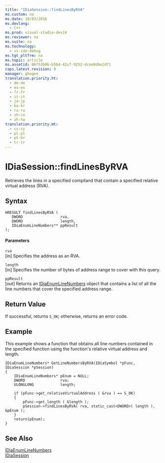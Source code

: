 ```yaml
---
title: "IDiaSession::findLinesByRVA"
ms.custom: na
ms.date: 10/03/2016
ms.devlang: 
  - C++
ms.prod: visual-studio-dev14
ms.reviewer: na
ms.suite: na
ms.technology: 
  - vs-ide-debug
ms.tgt_pltfrm: na
ms.topic: article
ms.assetid: 06f53b0b-b5b4-42cf-9252-dcee0dbe2d71
caps.latest.revision: 9
manager: ghogen
translation.priority.ht: 
  - de-de
  - es-es
  - fr-fr
  - it-it
  - ja-jp
  - ko-kr
  - ru-ru
  - zh-cn
  - zh-tw
translation.priority.mt: 
  - cs-cz
  - pl-pl
  - pt-br
  - tr-tr
---
```

# IDiaSession::findLinesByRVA
Retrieves the lines in a specified compiland that contain a specified relative virtual address (RVA).  
  
## Syntax  
  
```cpp#  
HRESULT findLinesByRVA (   
   DWORD                 rva,  
   DWORD                 length,  
   IDiaEnumLineNumbers** ppResult  
);  
```  
  
#### Parameters  
 `rva`  
 [in] Specifies the address as an RVA.  
  
 `length`  
 [in] Specifies the number of bytes of address range to cover with this query.  
  
 `ppResult`  
 [out] Returns an [IDiaEnumLineNumbers](../VS_debugger/IDiaEnumLineNumbers.md) object that contains a list of all the line numbers that cover the specified address range.  
  
## Return Value  
 If successful, returns `S_OK`; otherwise, returns an error code.  
  
## Example  
 This example shows a function that obtains all line numbers contained in the specified function using the function's relative virtual address and length.  
  
```cpp#  
IDiaEnumLineNumbers* GetLineNumbersByRVA(IDiaSymbol *pFunc, IDiaSession *pSession)  
{  
    IDiaEnumLineNumbers* pEnum = NULL;  
    DWORD                rva;  
    ULONGLONG            length;  
  
    if (pFunc->get_relativeVirtualAddress ( &rva ) == S_OK)  
    {  
        pFunc->get_length ( &length );  
        pSession->findLinesByRVA( rva, static_cast<DWORD>( length ), &pEnum );  
    }  
    return(pEnum);  
}  
```  
  
## See Also  
 [IDiaEnumLineNumbers](../VS_debugger/IDiaEnumLineNumbers.md)   
 [IDiaSession](../VS_debugger/IDiaSession.md)